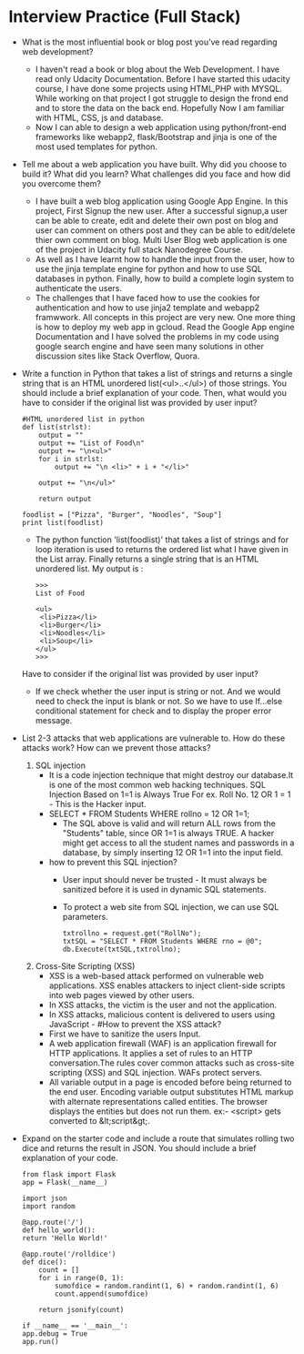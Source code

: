 # Interview Practice (Full Stack)

 * What is the most influential book or blog post you’ve read regarding web development?
    - I haven't read a book or blog about the Web Development. I have read only Udacity Documentation. Before I have started this udacity course, I have done some projects using HTML,PHP with MYSQL. While working on that project I got struggle to design the frond end and to store the data on the back end. Hopefully Now I am familiar with HTML, CSS, js and database.
    - Now I can able to design a web application using python/front-end frameworks like webapp2, flask/Bootstrap and jinja is one of the most used templates for python.
 
 * Tell me about a web application you have built. Why did you choose to build it? What did you learn? What challenges did you face and how did you overcome them? 
    - I have built a web blog application using Google App Engine. In this project, First Signup the new user. After a successful signup,a user can be able to create, edit and delete their own post on blog and user can comment on others post and they can be able to edit/delete thier own comment on blog. Multi User Blog web application is one of the project in Udacity full stack Nanodegree Course. 
    - As well as I have learnt how to handle the input from the user, how to use the jinja template engine for python and how to use SQL databases in python. Finally, how to build a complete login system to authenticate the users. 
    - The challenges that I have faced how to use the cookies for authentication and how to use jinja2 template and webapp2 framwwork. All concepts in this project are very new. One more thing is how to deploy my web app in gcloud. Read the Google App engine Documentation and I have solved the problems in my code using google search engine and have seen many solutions in other discussion sites like Stack Overflow, Quora. 
   
* Write a function in Python that takes a list of strings and returns a single string that is an HTML unordered list\(\<ul\>..\<\/ul\>\) of those strings. You should include a brief explanation of your code. Then, what would you have to consider if the original list was provided by user input?
   
      #HTML unordered list in python
      def list(strlst):
          output = ""
          output += "List of Food\n"
          output += "\n<ul>"
          for i in strlst:
              output += "\n <li>" + i + "</li>"
        
          output += "\n</ul>"
    
          return output

      foodlist = ["Pizza", "Burger", "Noodles", "Soup"]
      print list(foodlist)
      
  - The python function 'list(foodlist)' that takes a list of strings and for loop iteration is used to returns the ordered list what I have given in the List array. Finally returns a single string that is an HTML unordered list. My output is :
        
        >>> 
        List of Food

        <ul>
         <li>Pizza</li>
         <li>Burger</li>
         <li>Noodles</li>
         <li>Soup</li>
        </ul>
        >>>    
  Have to consider if the original list was provided by user input? 
   - If we check whether the user input is string or not. And we would need to check the input is blank or not. 
     So we have to use If...else conditional statement for check and to display the proper error message.       
     
 * List 2-3 attacks that web applications are vulnerable to. How do these attacks work? How can we prevent those attacks?  
   
    1. SQL injection 
         - It is a code injection technique that might destroy our database.It is one of the most common web hacking techniques.
           SQL Injection Based on 1=1 is Always True
           For ex. Roll No. 12 OR 1 = 1 - This is the Hacker input.
         - SELECT * FROM Students WHERE rollno = 12 OR 1=1;
            * The SQL above is valid and will return ALL rows from the "Students" table, since OR 1=1 is always TRUE.
              A hacker might get access to all the student names and passwords in a database, by simply inserting 12 OR 1=1 into the
              input field. 
       * how to prevent this SQL injection?
         - User input should never be trusted - It must always be sanitized before it is used in dynamic SQL statements.
         - To protect a web site from SQL injection, we can use SQL parameters.
           
               txtrollno = request.get("RollNo");
               txtSQL = "SELECT * FROM Students WHERE rno = @0";
               db.Execute(txtSQL,txtrollno);
               
     2. Cross-Site Scripting (XSS) 
          - XSS is a web-based attack performed on vulnerable web applications. XSS enables attackers to  inject client-side scripts  
            into web pages viewed by other users. 
          - In XSS attacks, the victim is the user and not the application.
          - In XSS attacks, malicious content is delivered to users using JavaScript
       -   #How to prevent the XSS attack?
           - First we have to sanitize the users Input.
           - A web application firewall (WAF) is an application firewall for HTTP applications. It applies a set of rules to an HTTP
             conversation.The rules cover common attacks such as cross-site scripting (XSS) and SQL injection. WAFs protect servers.
           - All variable output in a page is encoded before being returned to the end user. Encoding variable output substitutes HTML
             markup with alternate representations called entities. The browser displays the entities but does not run them.
             ex:- \<script\> gets converted to \&lt\;script\&gt\;\. 
  *  Expand on the starter code and include a route that simulates rolling two dice and returns the result in JSON. You should include 
     a brief explanation of your code.   
        
         from flask import Flask
         app = Flask(__name__)

         import json
         import random

         @app.route('/')
         def hello_world():
         return 'Hello World!'
         
         @app.route('/rolldice')
         def dice():
             count = []
             for i in range(0, 1):
                 sumofdice = random.randint(1, 6) + random.randint(1, 6)
                 count.append(sumofdice)
    
             return jsonify(count)

         if __name__ == '__main__':
         app.debug = True
         app.run()

